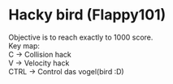 # Hacky bird (Flappy101)

Objective is to reach exactly to 1000 score.<br/>
Key map:<br/>
C -> Collision hack<br/>
V -> Velocity hack<br/>
CTRL -> Control das vogel(bird :D) 
